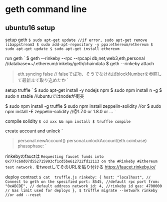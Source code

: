 # geth command line

## ubuntu16 setup

setup geth
`
$ sudo apt-get update //if error, sudo apt-get remove libappstream3
$ sudo add-apt-repository -y ppa:ethereum/ethereum
$ sudo apt-get update
$ sudo apt-get install ethereum
`

run geth
`
$ geth --rinkeby --rpc --rpcapi db,net,web3,eth,personal
//database=~/.ethereum/rinkeby/geth/chaindata
$ geth --rinkeby attach
>  eth.syncing
false // falseで成功、そうでなければblockNumberを参照して最新まで取り込めたか
`

setup truffle
`
$ sudo apt-get install -y nodejs npm
$ sudo npm install n -g
$ sudo n stable //ubuntuではnodeが衝突

$ sudo npm install -g truffle
$ sudo npm install zeppelin-solidity
//or
$ sudo npm install -E zeppelin-solidity //@1.7.0 or 1.8.0 or ...
`

compile solidity
`
$ cd xxx && npm install
$ truffle compile
`

create account and unlock
`
> personal.newAccount()
> personal.unlockAccount(eth.coinbase)
phassphase:
`

rinkebyのfauctは
`
Requesting faucet funds into 0x777c60d07d552715993cf1cd5be612722fd12113 on the #Rinkeby #Ethereum test network.
`
をtweetしてそのURLを貼り付ける
https://faucet.rinkeby.io/

deploy contract
`
$ cat  truffle.js
  rinkeby: {
    host: "localhost", // Connect to geth on the specified
    port: 8545, //default rpc port
    from: "0xABCDE", // default address
    network_id: 4, //rinkeby id
    gas: 4700000 // Gas limit used for deploys
  },
$ truffle migrate --network rinkeby //or add --reset
`


